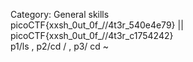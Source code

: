 Category: General skills<br>
picoCTF{xxsh_0ut_0f_\/\/4t3r_540e4e79} || picoCTF{xxsh_0ut_0f_\/\/4t3r_c1754242} <br>
p1/ls , p2/cd / , p3/ cd ~ 
